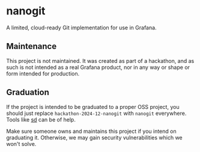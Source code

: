 # nanogit

A limited, cloud-ready Git implementation for use in Grafana.

## Maintenance

This project is not maintained. It was created as part of a hackathon, and as
such is not intended as a real Grafana product, nor in any way or shape or form
intended for production.

## Graduation

If the project is intended to be graduated to a proper OSS project, you should
just replace `hackathon-2024-12-nanogit` with `nanogit` everywhere. Tools like
[sd](https://github.com/chmln/sd) can be of help.

Make sure someone owns and maintains this project if you intend on graduating
it. Otherwise, we may gain security vulnerabilities which we won't solve.
